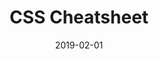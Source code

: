 ---
title: CSS Cheatsheet
description: A list of useful patterns
type: cheatsheet
date: 2019-02-01
category: codes
---